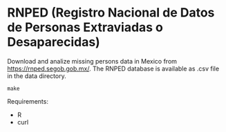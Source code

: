 # RNPED (Registro Nacional de Datos de Personas Extraviadas o Desaparecidas)

Download and analize missing persons data in Mexico from https://rnped.segob.gob.mx/. The RNPED database is available as .csv file in the data directory.

```
make
```

Requirements:

* R
* curl
